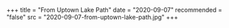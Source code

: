 +++
title = "From Uptown Lake Path"
date = "2020-09-07"
recommended = "false"
src = "2020-09-07-from-uptown-lake-path.jpg"
+++
